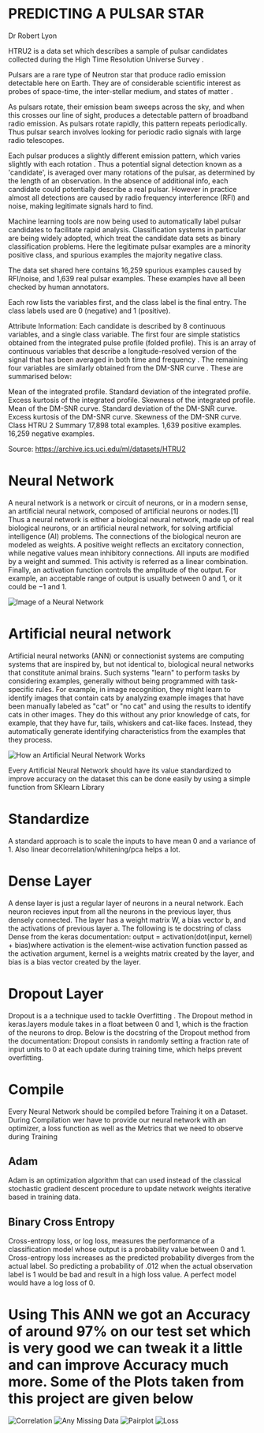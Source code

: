 # PREDICTING A PULSAR STAR
Dr Robert Lyon

HTRU2 is a data set which describes a sample of pulsar candidates collected during the High Time Resolution Universe Survey .

Pulsars are a rare type of Neutron star that produce radio emission detectable here on Earth. They are of considerable scientific interest as probes of space-time, the inter-stellar medium, and states of matter .

As pulsars rotate, their emission beam sweeps across the sky, and when this crosses our line of sight, produces a detectable pattern of broadband radio emission. As pulsars rotate rapidly, this pattern repeats periodically. Thus pulsar search involves looking for periodic radio signals with large radio telescopes.

Each pulsar produces a slightly different emission pattern, which varies slightly with each rotation . Thus a potential signal detection known as a 'candidate', is averaged over many rotations of the pulsar, as determined by the length of an observation. In the absence of additional info, each candidate could potentially describe a real pulsar. However in practice almost all detections are caused by radio frequency interference (RFI) and noise, making legitimate signals hard to find.

Machine learning tools are now being used to automatically label pulsar candidates to facilitate rapid analysis. Classification systems in particular are being widely adopted, which treat the candidate data sets as binary classification problems. Here the legitimate pulsar examples are a minority positive class, and spurious examples the majority negative class.

The data set shared here contains 16,259 spurious examples caused by RFI/noise, and 1,639 real pulsar examples. These examples have all been checked by human annotators.

Each row lists the variables first, and the class label is the final entry. The class labels used are 0 (negative) and 1 (positive).

Attribute Information:
Each candidate is described by 8 continuous variables, and a single class variable. The first four are simple statistics obtained from the integrated pulse profile (folded profile). This is an array of continuous variables that describe a longitude-resolved version of the signal that has been averaged in both time and frequency . The remaining four variables are similarly obtained from the DM-SNR curve . These are summarised below:

Mean of the integrated profile.
Standard deviation of the integrated profile.
Excess kurtosis of the integrated profile.
Skewness of the integrated profile.
Mean of the DM-SNR curve.
Standard deviation of the DM-SNR curve.
Excess kurtosis of the DM-SNR curve.
Skewness of the DM-SNR curve.
Class
HTRU 2 Summary
17,898 total examples.
1,639 positive examples.
16,259 negative examples.

Source: https://archive.ics.uci.edu/ml/datasets/HTRU2


# Neural Network
A neural network is a network or circuit of neurons, or in a modern sense, an artificial neural network, composed of artificial neurons or nodes.[1] Thus a neural network is either a biological neural network, made up of real biological neurons, or an artificial neural network, for solving artificial intelligence (AI) problems. The connections of the biological neuron are modeled as weights. A positive weight reflects an excitatory connection, while negative values mean inhibitory connections. All inputs are modified by a weight and summed. This activity is referred as a linear combination. Finally, an activation function controls the amplitude of the output. For example, an acceptable range of output is usually between 0 and 1, or it could be −1 and 1.

![Image of a Neural Network](https://miro.medium.com/max/1592/1*yGMk1GSKKbyKr_cMarlWnA.jpeg)


# Artificial neural network
Artificial neural networks (ANN) or connectionist systems are computing systems that are inspired by, but not identical to, biological neural networks that constitute animal brains. Such systems "learn" to perform tasks by considering examples, generally without being programmed with task-specific rules. For example, in image recognition, they might learn to identify images that contain cats by analyzing example images that have been manually labeled as "cat" or "no cat" and using the results to identify cats in other images. They do this without any prior knowledge of cats, for example, that they have fur, tails, whiskers and cat-like faces. Instead, they automatically generate identifying characteristics from the examples that they process.

![How an Artificial Neural Network Works](https://d2h0cx97tjks2p.cloudfront.net/blogs/wp-content/uploads/sites/2/2019/07/Introduction-to-Artificial-Neural-Networks.jpg)

Every Artificial Neural Network should have its value standardized to improve accuracy on the dataset this can be done easily by using a simple function from SKlearn Library
# Standardize
A standard approach is to scale the inputs to have mean 0 and a variance of 1. Also linear decorrelation/whitening/pca helps a lot.

# Dense Layer

A dense layer is just a regular layer of neurons in a neural network. Each neuron recieves input from all the neurons in the previous layer, thus densely connected. The layer has a weight matrix W, a bias vector b, and the activations of previous layer a. The following is te docstring of class Dense from the keras documentation:
output = activation(dot(input, kernel) + bias)where activation is the element-wise activation function passed as the activation argument, kernel is a weights matrix created by the layer, and bias is a bias vector created by the layer.

# Dropout Layer 

Dropout is a a technique used to tackle Overfitting . The Dropout method in keras.layers module takes in a float between 0 and 1, which is the fraction of the neurons to drop. Below is the docstring of the Dropout method from the documentation:
Dropout consists in randomly setting a fraction rate of input units to 0 at each update during training time, which helps prevent overfitting.

# Compile

Every Neural Network should be compiled before Training it on a Dataset. During Compilation wer have to provide our neural network with an optimizer, a loss function as well as the Metrics that we need to observe during Training

## Adam
Adam is an optimization algorithm that can used instead of the classical stochastic gradient descent procedure to update network weights iterative based in training data.

## Binary Cross Entropy
Cross-entropy loss, or log loss, measures the performance of a classification model whose output is a probability value between 0 and 1. Cross-entropy loss increases as the predicted probability diverges from the actual label. So predicting a probability of .012 when the actual observation label is 1 would be bad and result in a high loss value. A perfect model would have a log loss of 0.

# Using This ANN we got an Accuracy of around 97% on our test set which is very good we can tweak it a little and can improve Accuracy much more. Some of the Plots taken from this project are given below 

![Correlation](https://github.com/Mkaif-Agb/PulsarStars/blob/master/Images/corr.png?raw=true)
![Any Missing Data](https://github.com/Mkaif-Agb/PulsarStars/blob/master/Images/nullvalues.png?raw=true)
![Pairplot](https://github.com/Mkaif-Agb/PulsarStars/blob/master/Images/pairplot.png?raw=true)
![Loss](https://github.com/Mkaif-Agb/PulsarStars/blob/master/Images/Loss.png?raw=true)

